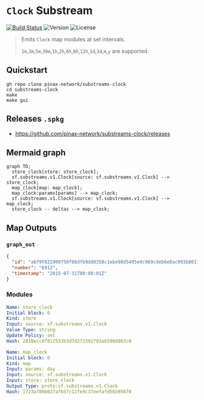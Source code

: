 # `Clock` Substream

[![Build Status](https://github.com/pinax-network/substreams-clock/actions/workflows/test.yml/badge.svg)](https://github.com/pinax-network/substreams-clock/actions/workflows/test.yml)
![Version](https://img.shields.io/github/v/release/pinax-network/substreams-clock)
![License](https://img.shields.io/github/license/pinax-network/substreams-clock)

> Emits `Clock` map modules at set intervals.
>
> `1m`,`3m`,`5m`,`30m`,`1h`,`2h`,`6h`,`8h`,`12h`,`1d`,`3d`,`m`,`y` are supported.

## Quickstart

```
gh repo clone pinax-network/substreams-clock
cd substreams-clock
make
make gui
```

## Releases `.spkg`

- <https://github.com/pinax-network/substreams-clock/releases>

## Mermaid graph

```mermaid
graph TD;
  store_clock[store: store_clock];
  sf.substreams.v1.Clock[source: sf.substreams.v1.Clock] --> store_clock;
  map_clock[map: map_clock];
  map_clock:params[params] --> map_clock;
  sf.substreams.v1.Clock[source: sf.substreams.v1.Clock] --> map_clock;
  store_clock -- deltas --> map_clock;
```

## Map Outputs

### `graph_out`

```json
{
  "id": "ab79f822909750f88dfb9dd0350c1ebe98d5495e9c969cdeb6e0ac993b80175b",
  "number": "6912",
  "timestamp": "2015-07-31T00:00:01Z"
}
```

### Modules

```yaml
Name: store_clock
Initial block: 0
Kind: store
Input: source: sf.substreams.v1.Clock
Value Type: string
Update Policy: set
Hash: 2810ecc8f812533b3d7d272392793a6590d863c0

Name: map_clock
Initial block: 0
Kind: map
Input: params: day
Input: source: sf.substreams.v1.Clock
Input: store: store_clock
Output Type: proto:sf.substreams.v1.Clock
Hash: 1723a789b027af657c12fe9c37eefafd56595078
```
